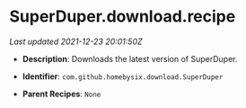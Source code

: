 # SuperDuper.download.recipe

_Last updated 2021-12-23 20:01:50Z_

- **Description**: Downloads the latest version of SuperDuper.

- **Identifier**: `com.github.homebysix.download.SuperDuper`

- **Parent Recipes**: `None`
